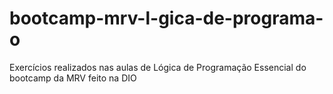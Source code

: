 # bootcamp-mrv-l-gica-de-programa-o
Exercícios realizados nas aulas de Lógica de Programação Essencial do bootcamp da MRV feito na DIO

